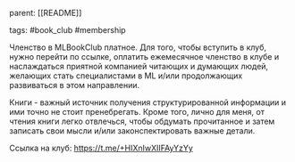 parent: [[README]]

tags: #book_club #membership

Членство в MLBookClub платное. Для того, чтобы вступить в клуб, нужно перейти по ссылке, оплатить ежемесячное членство в клубе и наслаждаться приятной компанией читающих и думающих людей, желающих стать специалистами в ML и/или продолжающих развиваться в этом направлении.

Книги - важный источник получения структурированной информации и ими точно не стоит пренебрегать. Кроме того, лично для меня, от чтения книги легко отвлечься, чтобы обдумать прочитанное и затем записать свои мысли и/или законспектировать важные детали.

Ссылка на клуб: https://t.me/+HIXnIwXIIFAyYzYy